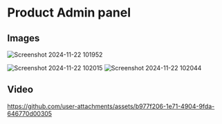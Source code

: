 # Product Admin panel
## Images
![Screenshot 2024-11-22 101952](https://github.com/user-attachments/assets/0c6c7845-fa78-4c7f-834e-2127d3641108)

![Screenshot 2024-11-22 102015](https://github.com/user-attachments/assets/7b595d47-50a4-4abe-8a1d-776d17e5eb04)
![Screenshot 2024-11-22 102044](https://github.com/user-attachments/assets/f1e01643-5baa-413b-a218-7c69fe1794b9)
## Video



https://github.com/user-attachments/assets/b977f206-1e71-4904-9fda-646770d00305

